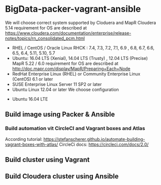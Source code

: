 # BigData-packer-vagrant-ansible
We will choose correct system supported by Cloduera and MapR 
Cloudera  5.14 requirement for OS are described at 
  https://www.cloudera.com/documentation/enterprise/release-notes/topics/rn_consolidated_pcm.html
-  RHEL / CentOS / Oracle Linux RHCK : 7.4, 7.3, 7.2, 7.1, 6.9 , 6.8, 6.7, 6.6, 6.5, 6.4, 5.11, 5.10, 5.7
-  Ubuntu: 16.04 LTS (Xenial), 14.04 LTS (Trusty) , 12.04 LTS (Precise)
MapR 5.22 / 6.0 requirement for OS are described at http://doc.mapr.com/display/MapR/Preparing+Each+Node
- RedHat Enterprise Linux (RHEL) or Community Enterprise Linux (CentOS) 6.1 or later
- SUSE Enterprise Linux Server 11 SP2 or later
- Ubuntu Linux 12.04 or later
We choose configuration
* Ubuntu 16.04 LTE


## Build image using Packer & Ansible
### Build automation vit CircleCI and Vagrant boxes and Atlas
According tutorial:
 https://stefanscherer.github.io/automate-building-vagrant-boxes-with-atlas/
CircleCi docs:
 https://circleci.com/docs/2.0/

## Build cluster using Vagrant
## Build Cloudera cluster using Ansible
